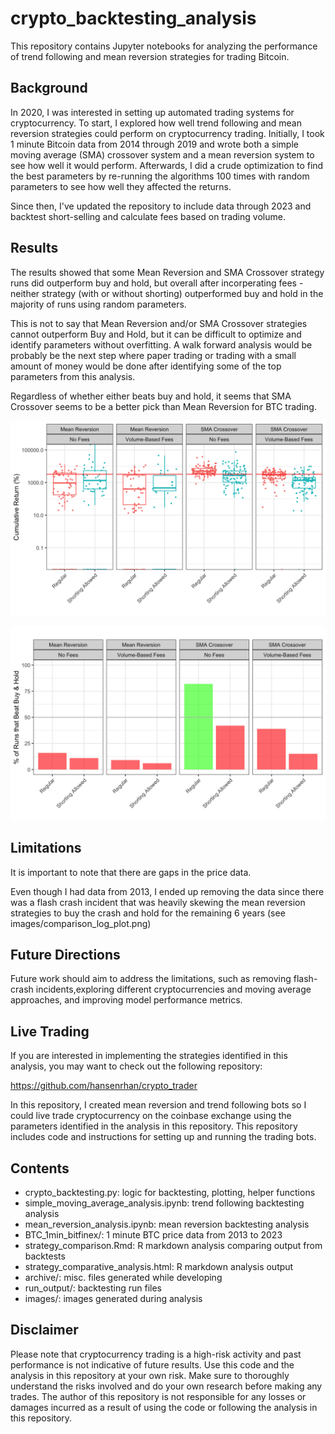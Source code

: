 # crypto_backtesting_analysis
This repository contains Jupyter notebooks for analyzing the performance of trend following and mean reversion strategies for trading Bitcoin.


## Background
In 2020, I was interested in setting up automated trading systems for cryptocurrency. To start, I explored how well trend following and mean reversion strategies could perform on cryptocurrency trading. Initially, I took 1 minute Bitcoin data from 2014 through 2019 and wrote both a simple moving average (SMA) crossover system and a mean reversion system to see how well it would perform. Afterwards, I did a crude optimization to find the best parameters by re-running the algorithms 100 times with random parameters to see how well they affected the returns. 


Since then, I've updated the repository to include data through 2023 and backtest short-selling and calculate fees based on trading volume. 


## Results
The results showed that some Mean Reversion and SMA Crossover strategy runs did outperform buy and hold, but overall after incorperating fees - neither strategy (with or without shorting) outperformed buy and hold in the majority of runs using random parameters.

This is not to say that Mean Reversion and/or SMA Crossover strategies cannot outperform Buy and Hold, but it can be difficult to optimize and identify parameters without overfitting. A walk forward analysis would be probably be the next step where paper trading or trading with a small amount of money would be done after identifying some of the top parameters from this analysis. 

Regardless of whether either beats buy and hold, it seems that SMA Crossover seems to be a better pick than Mean Reversion for BTC trading. 


![plot](./images/jun_13_boxplots.png)

![plot](./images/jun_13_barplots.png)

## Limitations
It is important to note that there are gaps in the price data. 

Even though I had data from 2013, I ended up removing the data since there was a flash crash incident that was heavily skewing the mean reversion strategies to buy the crash and hold for the remaining 6 years (see images/comparison_log_plot.png)

## Future Directions
Future work should aim to address the limitations, such as removing flash-crash incidents,exploring different cryptocurrencies and moving average approaches, and improving model performance metrics.

## Live Trading
If you are interested in implementing the strategies identified in this analysis, you may want to check out the following repository:

https://github.com/hansenrhan/crypto_trader

In this repository, I created mean reversion and trend following bots so I could live trade cryptocurrency on the coinbase exchange using the parameters identified in the analysis in this repository. This repository includes code and instructions for setting up and running the trading bots.

## Contents
- crypto_backtesting.py: logic for backtesting, plotting, helper functions
- simple_moving_average_analysis.ipynb: trend following backtesting analysis
- mean_reversion_analysis.ipynb: mean reversion backtesting analysis
- BTC_1min_bitfinex/: 1 minute BTC price data from 2013 to 2023
- strategy_comparison.Rmd: R markdown analysis comparing output from backtests
- strategy_comparative_analysis.html: R markdown analysis output
- archive/:  misc. files generated while developing
- run_output/: backtesting run files
- images/: images generated during analysis

## Disclaimer
Please note that cryptocurrency trading is a high-risk activity and past performance is not indicative of future results. Use this code and the analysis in this repository at your own risk. Make sure to thoroughly understand the risks involved and do your own research before making any trades. The author of this repository is not responsible for any losses or damages incurred as a result of using the code or following the analysis in this repository.